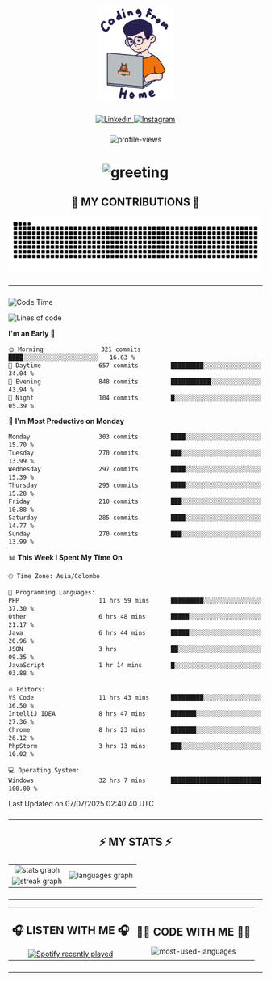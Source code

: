 <div align="center">
    <img width="150" src="./assets/top.gif" alt="top-image"/>
</div>

###    

<div align="center">
    <a href="https://www.linkedin.com/in/nureka-rodrigo/" target="_blank">
        <img src="https://user-images.githubusercontent.com/74038190/235294012-0a55e343-37ad-4b0f-924f-c8431d9d2483.gif" width="50px" alt="Linkedin"/>
    </a>
    <a href="https://www.instagram.com/nureka_rodrigo/" target="_blank">
        <img src="https://user-images.githubusercontent.com/74038190/235294013-a33e5c43-a01c-43f6-b44d-a406d8b4ab75.gif" width="50px"  alt="Instagram"/>
    </a>
</div>

###    

<div align="center">
    <img src="https://komarev.com/ghpvc/?username=nureka-rodrigo&color=blue" alt="profile-views"/>
</div> 

###    

<h1 align="center">
    <img src="https://readme-typing-svg.herokuapp.com/?font=Righteous&size=35&center=true&vCenter=true&width=500&height=70&duration=4000&lines=Hi+There!+👋;+I'm+Nureka+Rodrigo!;" alt="greeting"/>
</h1> 

###

<h2 align="center">🐍 MY CONTRIBUTIONS 🐍</h2>

<div align="center">
    <img alt="snake eating my contributions" src="https://raw.githubusercontent.com/nureka-rodrigo/nureka-rodrigo/output/github-contribution-grid-snake.svg"/>
</div> 

###

<hr/>

###

<!--START_SECTION:waka-->
![Code Time](http://img.shields.io/badge/Code%20Time-1%2C468%20hrs%2043%20mins-blue)

![Lines of code](https://img.shields.io/badge/From%20Hello%20World%20I%27ve%20Written-532.3%20thousand%20lines%20of%20code-blue)

**I'm an Early 🐤** 

```text
🌞 Morning                321 commits         ████░░░░░░░░░░░░░░░░░░░░░   16.63 % 
🌆 Daytime                657 commits         █████████░░░░░░░░░░░░░░░░   34.04 % 
🌃 Evening                848 commits         ███████████░░░░░░░░░░░░░░   43.94 % 
🌙 Night                  104 commits         █░░░░░░░░░░░░░░░░░░░░░░░░   05.39 % 
```
📅 **I'm Most Productive on Monday** 

```text
Monday                   303 commits         ████░░░░░░░░░░░░░░░░░░░░░   15.70 % 
Tuesday                  270 commits         ███░░░░░░░░░░░░░░░░░░░░░░   13.99 % 
Wednesday                297 commits         ████░░░░░░░░░░░░░░░░░░░░░   15.39 % 
Thursday                 295 commits         ████░░░░░░░░░░░░░░░░░░░░░   15.28 % 
Friday                   210 commits         ███░░░░░░░░░░░░░░░░░░░░░░   10.88 % 
Saturday                 285 commits         ████░░░░░░░░░░░░░░░░░░░░░   14.77 % 
Sunday                   270 commits         ███░░░░░░░░░░░░░░░░░░░░░░   13.99 % 
```


📊 **This Week I Spent My Time On** 

```text
🕑︎ Time Zone: Asia/Colombo

💬 Programming Languages: 
PHP                      11 hrs 59 mins      █████████░░░░░░░░░░░░░░░░   37.30 % 
Other                    6 hrs 48 mins       █████░░░░░░░░░░░░░░░░░░░░   21.17 % 
Java                     6 hrs 44 mins       █████░░░░░░░░░░░░░░░░░░░░   20.96 % 
JSON                     3 hrs               ██░░░░░░░░░░░░░░░░░░░░░░░   09.35 % 
JavaScript               1 hr 14 mins        █░░░░░░░░░░░░░░░░░░░░░░░░   03.88 % 

🔥 Editors: 
VS Code                  11 hrs 43 mins      █████████░░░░░░░░░░░░░░░░   36.50 % 
IntelliJ IDEA            8 hrs 47 mins       ███████░░░░░░░░░░░░░░░░░░   27.36 % 
Chrome                   8 hrs 23 mins       ███████░░░░░░░░░░░░░░░░░░   26.12 % 
PhpStorm                 3 hrs 13 mins       ███░░░░░░░░░░░░░░░░░░░░░░   10.02 % 

💻 Operating System: 
Windows                  32 hrs 7 mins       █████████████████████████   100.00 % 
```


 Last Updated on 07/07/2025 02:40:40 UTC
<!--END_SECTION:waka-->

###

<hr/>

###

<h2 align="center">⚡ MY STATS ⚡</h2>

###    

<div align="center">
    <table>
        <tr>
            <td align="center">
                <img src="https://github-readme-stats.vercel.app/api?username=nureka-rodrigo&hide_rank=false&show_icons=true&include_all_commits=true&count_private=true&theme=dark&locale=en&order=1" alt="stats graph"/>
            </td>
            <td rowspan="2" align="center">
                <img src="https://github-readme-stats.vercel.app/api/top-langs?username=nureka-rodrigo&locale=en&card_width=320&langs_count=8&theme=dark&order=2&count_private=true" alt="languages graph"/>
            </td>
        </tr>
        <tr>
            <td align="center">
                <img src="https://streak-stats.demolab.com?user=nureka-rodrigo&theme=dark" alt="streak graph"/>
            </td>
        </tr>
    </table>
</div> 

###

<hr/>

<div align="center">
    <table>
        <tr>
            <td align="center">
                <h2>🎧 LISTEN WITH ME 🎧</h2>
                <a href="https://open.spotify.com/user/zjqfkmbawszam1irs05fwxsls">
                    <img src="https://spotify-recently-played-readme.vercel.app/api?user=zjqfkmbawszam1irs05fwxsls&count=5&unique=true" alt="Spotify recently played"  />
                </a>
            </td>
            <td align="center">
                <h2>👨‍💻 CODE WITH ME 👨‍💻</h2>
                <img src="https://github-readme-stats.vercel.app/api/wakatime?username=@nureka99&theme=dark&compact=True&langs_count=10" alt="most-used-languages"/>
            </td>
        </tr>
    </table>
</div> 

###

<hr/>

